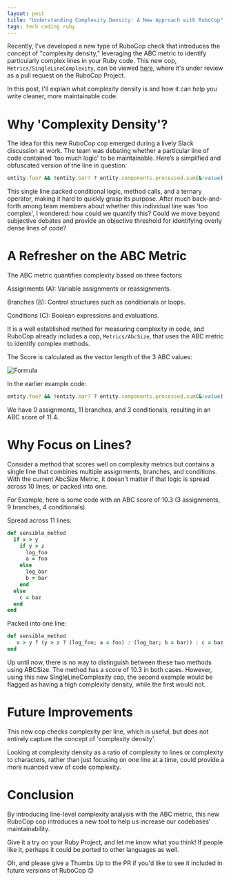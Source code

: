 ```yaml
---
layout: post
title: "Understanding Complexity Density: A New Approach with RuboCop"
tags: tech coding ruby
---
```



Recently, I've developed a new type of RuboCop check that introduces the concept of "complexity density," leveraging the ABC metric to identify particularly complex lines in your Ruby code. 
This new cop, `Metrics/SingleLineComplexity`, can be viewed [here](https://github.com/rubocop/rubocop/pull/13595/files#diff-bac0afb83227700f28b5a130464cd6a6307fc7a8321aee0eab729a9dcae936c6),
 where it's under review as a pull request on the RuboCop Project.

In this post, I'll explain what complexity density is and how it can help you write cleaner, more maintainable code.

# Why 'Complexity Density'?

The idea for this new RuboCop cop emerged during a lively Slack discussion at work. The team was debating whether a particular line of code contained 'too much logic' to be 
maintainable. Here’s a simplified and obfuscated version of the line in question:

```ruby
entity.foo? && !entity.bar? ? entity.components.processed.sum(&:value) : entity.value
```

This single line packed conditional logic, method calls, and a ternary operator, making it hard to quickly grasp its purpose. After much back-and-forth among team members about whether this individual line was 'too complex', I wondered: how could we quantify this?
Could we move beyond subjective debates and provide an objective threshold for identifying overly dense lines of code?

# A Refresher on the ABC Metric

The ABC metric quantifies complexity based on three factors:

Assignments (A): Variable assignments or reassignments.

Branches (B): Control structures such as conditionals or loops.

Conditions (C): Boolean expressions and evaluations.

It is a well established method for measuring complexity in code, and RuboCop already includes a cop, `Metrics/AbcSize`, that uses the ABC metric to identify complex methods.

The Score is calculated as the vector length of the 3 ABC values:

![Formula](https://latex.codecogs.com/svg.latex?\sqrt{a^2%20+%20b^2%20+%20c^2})



In the earlier example code:
```ruby
entity.foo? && !entity.bar? ? entity.components.processed.sum(&:value) : entity.value
```
We have 0 assignments, 11 branches, and 3 conditionals, resulting in an ABC score of 11.4.


# Why Focus on Lines?

Consider a method that scores well on complexity metrics but contains a single line that combines multiple assignments, branches, and conditions. 
With the current AbcSize Metric, it doesn't matter if that logic is spread across 10 lines, or packed into one. 

For Example, here is some code with an ABC score of 10.3 (3 assignments, 9 branches, 4 conditionals). 

Spread across 11 lines:

```ruby
def sensible_method
  if x > y
    if y > z
      log_foo
      a = foo
    else
      log_bar
      b = bar
    end
  else
    c = baz
  end
end
```

Packed into one line:

```ruby
def sensible_method
   x > y ? (y > z ? (log_foo; a = foo) : (log_bar; b = bar)) : c = baz
end
```

Up until now, there is no way to distinguish between these two methods using ABCSize. The method has a score of 10.3 in both cases.
However, using this new SingleLineComplexity cop, the second example would be flagged as having a high complexity density, while the first would not.

# Future Improvements

This new cop checks complexity per line, which is useful, but does not entirely capture the concept of 'complexity density'. 

Looking at complexity density as a ratio of complexity to lines or complexity to characters, rather than just focusing on one line at a time, 
could provide a more nuanced view of code complexity.

# Conclusion

By introducing line-level complexity analysis with the ABC metric, this new RuboCop cop introduces a new tool to help us increase our codebases'
maintainability. 
 

Give it a try on your Ruby Project, and let me know what you think! If people like it, perhaps it could be ported to other languages as well.

Oh, and please give a Thumbs Up to the PR if you'd like to see it included in future versions of RuboCop 😊

